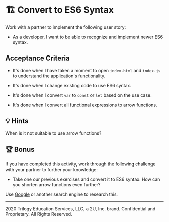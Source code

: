 # 🏗️ Convert to ES6 Syntax

Work with a partner to implement the following user story:

* As a developer, I want to be able to recognize and implement newer ES6 syntax.

## Acceptance Criteria

* It's done when I have taken a moment to open `index.html` and `index.js` to understand the application's functionality. 

* It's done when I change existing code to use ES6 syntax.

* It's done when I convert `var` to `const` or `let` based on the use case.

* It's done when I convert all functional expressions to arrow functions.

## 💡 Hints

When is it not suitable to use arrow functions?

## 🏆 Bonus

If you have completed this activity, work through the following challenge with your partner to further your knowledge:

  * Take one our previous exercises and convert it to ES6 syntax. How can you shorten arrow functions even further?

Use [Google](https://www.google.com) or another search engine to research this.

---
2020 Trilogy Education Services, LLC, a 2U, Inc. brand. Confidential and Proprietary. All Rights Reserved.